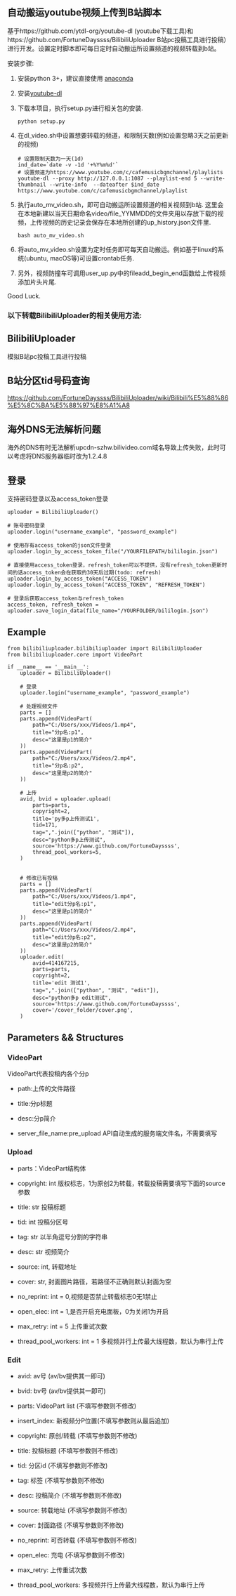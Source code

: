 ## 自动搬运youtube视频上传到B站脚本

基于https://github.com/ytdl-org/youtube-dl (youtube下载工具)和https://github.com/FortuneDayssss/BilibiliUploader B站pc投稿工具进行投稿）进行开发。设置定时脚本即可每日定时自动搬运所设置频道的视频转载到b站。

安装步骤:

1. 安装python 3+，建议直接使用  [anaconda](anaconda.com/products/individual)

2. 安装[youtube-dl](https://github.com/ytdl-org/youtube-dl)

3. 下载本项目，执行setup.py进行相关包的安装. 

   ```
   python setup.py
   ```

4. 在dl_video.sh中设置想要转载的频道，和限制天数(例如设置忽略3天之前更新的视频)

   ```
   # 设置限制天数为一天(1d)
   ind_date=`date -v -1d '+%Y%m%d'`
   # 设置频道为https://www.youtube.com/c/cafemusicbgmchannel/playlists
   youtube-dl --proxy http://127.0.0.1:1087 --playlist-end 5 --write-thumbnail --write-info  --dateafter $ind_date https://www.youtube.com/c/cafemusicbgmchannel/playlist
   ```

5. 执行auto_mv_video.sh，即可自动搬运所设置频道的相关视频到b站. 这里会在本地新建以当天日期命名video/file_YYMMDD的文件夹用以存放下载的视频，上传视频的历史记录会保存在本地所创建的up_history.json文件里.

   ```
   bash auto_mv_video.sh
   ```

6. 将auto_mv_video.sh设置为定时任务即可每天自动搬运。例如基于linux的系统(ubuntu, macOS等)可设置crontab任务.

7. 另外，视频防撞车可调用user_up.py中的fileadd_begin_end函数给上传视频添加片头片尾.

Good Luck.



### 以下转载BilibiliUploader的相关使用方法:

## BilibiliUploader

模拟B站pc投稿工具进行投稿

## B站分区tid号码查询

https://github.com/FortuneDayssss/BilibiliUploader/wiki/Bilibili%E5%88%86%E5%8C%BA%E5%88%97%E8%A1%A8

## 海外DNS无法解析问题

海外的DNS有时无法解析upcdn-szhw.bilivideo.com域名导致上传失败，此时可以考虑将DNS服务器临时改为1.2.4.8

## 登录

支持密码登录以及access_token登录

```
uploader = BilibiliUploader()

# 账号密码登录
uploader.login("username_example", "password_example")

# 使用存有access_token的json文件登录
uploader.login_by_access_token_file("/YOURFILEPATH/bililogin.json")

# 直接使用access_token登录，refresh_token可以不提供，没有refresh_token更新时间的话access_token会在获取的30天后过期(todo: refresh)
uploader.login_by_access_token("ACCESS_TOKEN")
uploader.login_by_access_token("ACCESS_TOKEN", "REFRESH_TOKEN")

# 登录后获取access_token与refresh_token
access_token, refresh_token = uploader.save_login_data(file_name="/YOURFOLDER/bililogin.json")
```

## Example

```
from bilibiliuploader.bilibiliuploader import BilibiliUploader
from bilibiliuploader.core import VideoPart

if __name__ == '__main__':
    uploader = BilibiliUploader()
    
    # 登录
    uploader.login("username_example", "password_example")

    # 处理视频文件
    parts = []
    parts.append(VideoPart(
        path="C:/Users/xxx/Videos/1.mp4",
        title="分p名:p1",
        desc="这里是p1的简介"
    ))
    parts.append(VideoPart(
        path="C:/Users/xxx/Videos/2.mp4",
        title="分p名:p2",
        desc="这里是p2的简介"
    ))
    
    # 上传
    avid, bvid = uploader.upload(
        parts=parts,
        copyright=2,
        title='py多p上传测试1',
        tid=171,
        tag=",".join(["python", "测试"]),
        desc="python多p上传测试",
        source='https://www.github.com/FortuneDayssss',
        thread_pool_workers=5,
    )
    
    
    # 修改已有投稿
    parts = []
    parts.append(VideoPart(
        path="C:/Users/xxx/Videos/1.mp4",
        title="edit分p名:p1",
        desc="这里是p1的简介"
    ))
    parts.append(VideoPart(
        path="C:/Users/xxx/Videos/2.mp4",
        title="edit分p名:p2",
        desc="这里是p2的简介"
    ))
    uploader.edit(
        avid=414167215,
        parts=parts,
        copyright=2,
        title='edit 测试1',
        tag=",".join(["python", "测试", "edit"]),
        desc="python多p edit测试",
        source='https://www.github.com/FortuneDayssss',
        cover='/cover_folder/cover.png',
    )
```

## Parameters && Structures

### VideoPart

VideoPart代表投稿内各个分p

* path:上传的文件路径

* title:分p标题

* desc:分p简介

* server_file_name:pre_upload API自动生成的服务端文件名，不需要填写


### Upload

* parts：VideoPart结构体

* copyright: int 版权标志，1为原创2为转载，转载投稿需要填写下面的source参数

* title: str 投稿标题

* tid: int 投稿分区号

* tag: str 以半角逗号分割的字符串

* desc: str 视频简介

* source: int, 转载地址

* cover: str, 封面图片路径，若路径不正确则默认封面为空

* no_reprint: int = 0,视频是否禁止转载标志0无1禁止

* open_elec: int = 1,是否开启充电面板，0为关闭1为开启

* max_retry: int = 5 上传重试次数

* thread_pool_workers: int = 1 多视频并行上传最大线程数，默认为串行上传


### Edit

* avid: av号 (av/bv提供其一即可)

* bvid: bv号 (av/bv提供其一即可)

* parts: VideoPart list (不填写参数则不修改)

* insert_index: 新视频分P位置(不填写参数则从最后追加)

* copyright: 原创/转载 (不填写参数则不修改)

* title: 投稿标题 (不填写参数则不修改)

* tid: 分区id (不填写参数则不修改)

* tag: 标签 (不填写参数则不修改)

* desc: 投稿简介 (不填写参数则不修改)

* source: 转载地址 (不填写参数则不修改)

* cover: 封面路径 (不填写参数则不修改)

* no_reprint: 可否转载 (不填写参数则不修改)

* open_elec: 充电 (不填写参数则不修改)

* max_retry: 上传重试次数

* thread_pool_workers: 多视频并行上传最大线程数，默认为串行上传
